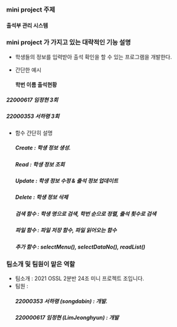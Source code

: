 ### mini project 주제

#### 출석부 관리 시스템



### mini project 가 가지고 있는 대략적인 기능 설명

+ 학생들의 정보를 입력받아 출석 확인을 할 수 있는 프로그램을 개발한다. 

+ 간단한 예시

  #### 학번        이름   출석현황  
 ##### 22000617  임정현   3회  
 ##### 22000353  서하령   3회

+ 함수 간단히 설명   
  ##### Create : 학생 정보 생성. 

  ##### Read : 학생 정보 조회  

  ##### Update : 학생 정보 수정 & 출석 정보 업데이트  

  ##### Delete : 학생 정보 삭제  

  ##### 검색 함수 : 학생 명으로 검색, 학번 순으로 정렬, 출석 횟수로 검색  

  ##### 파일 함수 : 파일 저장 함수, 파일 읽어오는 함수  

  ##### 추가 함수 : selectMenu(), selectDataNo(), readList()
 

### 팀소개 및 팀원이 맡은 역할

+ 팀소개 : 2021 OSSL 2분반 24조 미니 프로젝트 조입니다.
+ 팀원 :   
    ##### 22000353 서하령 (songdabin) : 개발. 
    ##### 220000617 임정현 (LimJeonghyun) : 개발
